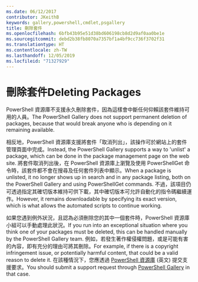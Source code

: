 ```yaml
---
ms.date: 06/12/2017
contributor: JKeithB
keywords: gallery,powershell,cmdlet,psgallery
title: 刪除套件
ms.openlocfilehash: 6bfb43b95e51d38bd606198cb8d2d9af0aa0be1e
ms.sourcegitcommit: debd2b38fb8070a7357bf1a4bf9cc736f3702f31
ms.translationtype: HT
ms.contentlocale: zh-TW
ms.lasthandoff: 12/05/2019
ms.locfileid: "71327929"
---
```

# <a name="deleting-packages"></a><span data-ttu-id="8e708-103">刪除套件</span><span class="sxs-lookup"><span data-stu-id="8e708-103">Deleting Packages</span></span>

<span data-ttu-id="8e708-104">PowerShell 資源庫不支援永久刪除套件，因為這樣會中斷任何仰賴該套件維持可用的人員。</span><span class="sxs-lookup"><span data-stu-id="8e708-104">The PowerShell Gallery does not support permanent deletion of packages, because that would break anyone who is depending on it remaining available.</span></span>

<span data-ttu-id="8e708-105">相反地，PowerShell 資源庫支援將套件「取消列出」，該操作可於網站上的套件管理頁面中完成。</span><span class="sxs-lookup"><span data-stu-id="8e708-105">Instead, the PowerShell Gallery supports a way to 'unlist' a package, which can be done in the package management page on the web site.</span></span>
<span data-ttu-id="8e708-106">將套件取消列出後，在 PowerShell 資源庫上瀏覽及使用 PowerShellGet 命令時，該套件都不會在搜尋及任何套件列表中顯示。</span><span class="sxs-lookup"><span data-stu-id="8e708-106">When a package is unlisted, it no longer shows up in search and in any package listing, both on the PowerShell Gallery and using PowerShellGet commands.</span></span>
<span data-ttu-id="8e708-107">不過，該項目仍可透過指定其確切版本維持可供下載，其中確切版本可允許自動化的指令碼繼續運作。</span><span class="sxs-lookup"><span data-stu-id="8e708-107">However, it remains downloadable by specifying its exact version, which is what allows the automated scripts to continue working.</span></span>

<span data-ttu-id="8e708-108">如果您遇到例外狀況，且認為必須刪除您的其中一個套件時，PowerShell 資源庫小組可以手動處理此狀況。</span><span class="sxs-lookup"><span data-stu-id="8e708-108">If you run into an exceptional situation where you think one of your packages must be deleted, this can be handled manually by the PowerShell Gallery team.</span></span>
<span data-ttu-id="8e708-109">例如，若發生著作權侵權問題，或是可能有害的內容，即有充分的理由可將其刪除。</span><span class="sxs-lookup"><span data-stu-id="8e708-109">For example, if there is a copyright infringement issue, or potentially harmful content, that could be a valid reason to delete it.</span></span>
<span data-ttu-id="8e708-110">在該種情況下，您應透過 [PowerShell 資源庫](https://www.PowerShellGallery.com) \(英文\) 提交支援要求。</span><span class="sxs-lookup"><span data-stu-id="8e708-110">You should submit a support request through [PowerShell Gallery](https://www.PowerShellGallery.com) in that case.</span></span>

